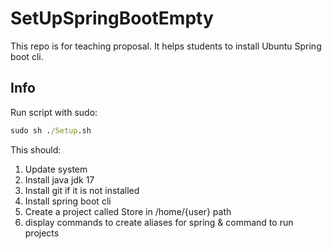# SetUpSpringBootEmpty

This repo is for teaching proposal. It helps students to install Ubuntu Spring boot cli.


## Info

Run script with sudo:

```cmd
sudo sh ./Setup.sh
```

This should:
1. Update system
2. Install java jdk 17
3. Install git if it is not installed
4. Install spring boot cli
5. Create a project called Store in /home/{user} path
6. display commands to create aliases for spring & command to run projects
